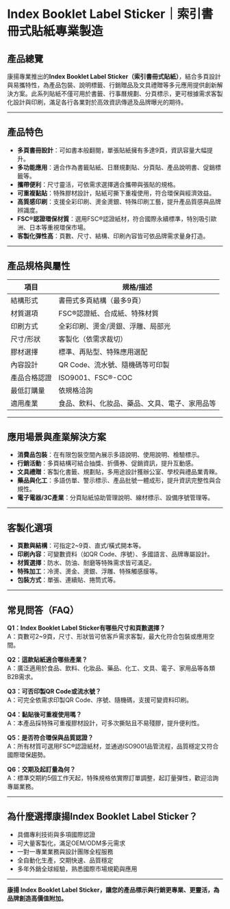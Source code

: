 # Index Booklet Label Sticker｜索引書冊式貼紙專業製造

## 產品總覽

康揚專業推出的**Index Booklet Label Sticker（索引書冊式貼紙）**，結合多頁設計與易攜特性，為產品包裝、說明標籤、行銷贈品及文具禮贈等多元應用提供創新解決方案。此系列貼紙不僅可用於書籤、行事曆規劃、分頁標示，更可根據需求客製化設計與印刷，滿足各行各業對於高效資訊傳遞及品牌曝光的期待。

---

## 產品特色

- **多頁書冊設計**：可如書本般翻閱，單張貼紙擁有多達9頁，資訊容量大幅提升。
- **多功能應用**：適合作為書籤貼紙、日曆規劃貼、分頁貼、產品說明書、促銷標籤等。
- **攜帶便利**：尺寸靈活，可依需求選擇適合攜帶與張貼的規格。
- **可重複黏貼**：特殊膠材設計，貼紙可撕下重複使用，符合環保與經濟效益。
- **高質感印刷**：支援全彩印刷、燙金燙銀、特殊印刷工藝，提升產品質感與品牌辨識度。
- **FSC®認證環保材質**：選用FSC®認證紙材，符合國際永續標準，特別吸引歐洲、日本等重視環保市場。
- **客製化彈性高**：頁數、尺寸、結構、印刷內容皆可依品牌需求量身打造。

---

## 產品規格與屬性

| 項目          | 規格/描述                         |
| ------------- | --------------------------------- |
| 結構形式      | 書冊式多頁結構（最多9頁）         |
| 材質選項      | FSC®認證紙、合成紙、特殊材質      |
| 印刷方式      | 全彩印刷、燙金/燙銀、浮雕、局部光 |
| 尺寸/形狀     | 客製化（依需求裁切）              |
| 膠材選擇      | 標準、再貼型、特殊應用選配        |
| 內容設計      | QR Code、流水號、隨機碼等可印製   |
| 產品合格認證  | ISO9001、FSC®-COC                 |
| 最低訂購量    | 依規格洽詢                         |
| 適用產業      | 食品、飲料、化妝品、藥品、文具、電子、家用品等 |

---

## 應用場景與產業解決方案

- **消費品包裝**：在有限包裝空間內展示多語說明、使用說明、檢驗標示。
- **行銷活動**：多頁結構可結合抽獎、折價券、促銷資訊，提升互動感。
- **文具禮贈**：客製化書籤、規劃貼，多用途設計獲辦公室、學校與禮品業青睞。
- **藥品與化工**：多語仿單、警示標示、產品批號一體成形，提升資訊完整性與合規性。
- **電子電器/3C產業**：分頁貼紙協助管理說明、線材標示、設備序號管理等。

---

## 客製化選項

- **頁數與結構**：可指定2~9頁、直式/橫式開本等。
- **印刷內容**：可變數資料（如QR Code、序號）、多國語言、品牌專屬設計。
- **材質選擇**：防水、防油、耐磨等特殊需求皆可滿足。
- **特殊加工**：冷燙、燙金、燙銀、浮雕、特殊觸感膜等。
- **包裝方式**：單張、連續貼、捲筒式等。

---

## 常見問答（FAQ）

**Q1：Index Booklet Label Sticker有哪些尺寸和頁數選擇？**  
A：頁數可2~9頁，尺寸、形狀皆可依客戶需求客製，最大化符合包裝或應用空間。

**Q2：這款貼紙適合哪些產業？**  
A：廣泛適用於食品、飲料、化妝品、藥品、化工、文具、電子、家用品等各類B2B需求。

**Q3：可否印製QR Code或流水號？**  
A：可完全依需求印製QR Code、序號、隨機碼，支援可變資料印刷。

**Q4：黏貼後可重複使用嗎？**  
A：本產品採特殊可重複膠材設計，可多次撕貼且不易殘膠，提升便利性。

**Q5：是否符合環保與品質認證？**  
A：所有材質可選用FSC®認證紙材，並通過ISO9001品管流程，品質穩定又符合國際環保趨勢。

**Q6：交期及起訂量為何？**  
A：標準交期約5個工作天起，特殊規格依實際訂單調整，起訂量彈性，歡迎洽詢專屬業務。

---

## 為什麼選擇康揚Index Booklet Label Sticker？

- 具備專利技術與多項國際認證
- 可大量客製化，滿足OEM/ODM多元需求
- 一對一專業業務與設計團隊全程服務
- 全自動化生產，交期快速、品質穩定
- 多年外銷全球經驗，熟悉國際市場規範與應用

---

**康揚 Index Booklet Label Sticker，讓您的產品標示與行銷更專業、更靈活，為品牌創造高價值附加。**